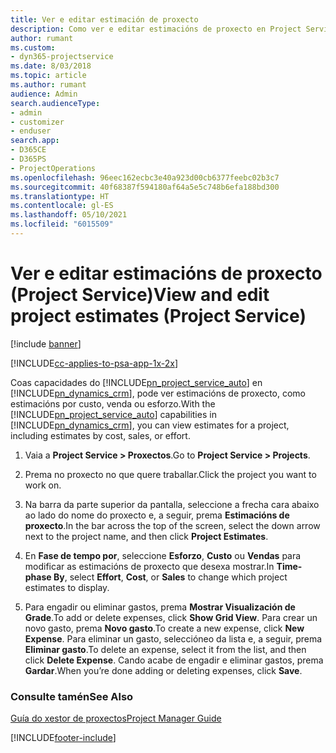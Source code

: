 ```yaml
---
title: Ver e editar estimación de proxecto
description: Como ver e editar estimacións de proxecto en Project Service
author: rumant
ms.custom:
- dyn365-projectservice
ms.date: 8/03/2018
ms.topic: article
ms.author: rumant
audience: Admin
search.audienceType:
- admin
- customizer
- enduser
search.app:
- D365CE
- D365PS
- ProjectOperations
ms.openlocfilehash: 96eec162ecbc3e40a923d00cb6377feebc02b3c7
ms.sourcegitcommit: 40f68387f594180af64a5e5c748b6efa188bd300
ms.translationtype: HT
ms.contentlocale: gl-ES
ms.lasthandoff: 05/10/2021
ms.locfileid: "6015509"
---
```

# <a name="view-and-edit-project-estimates-project-service"></a><span data-ttu-id="77a33-103">Ver e editar estimacións de proxecto (Project Service)</span><span class="sxs-lookup"><span data-stu-id="77a33-103">View and edit project estimates (Project Service)</span></span>

[!include [banner](../includes/psa-now-project-operations.md)]

[!INCLUDE[cc-applies-to-psa-app-1x-2x](../includes/cc-applies-to-psa-app-1x-2x.md)]

<span data-ttu-id="77a33-104">Coas capacidades do [!INCLUDE[pn_project_service_auto](../includes/pn-project-service-auto.md)] en [!INCLUDE[pn_dynamics_crm](../includes/pn-dynamics-crm.md)], pode ver estimacións de proxecto, como estimacións por custo, venda ou esforzo.</span><span class="sxs-lookup"><span data-stu-id="77a33-104">With the [!INCLUDE[pn_project_service_auto](../includes/pn-project-service-auto.md)] capabilities in [!INCLUDE[pn_dynamics_crm](../includes/pn-dynamics-crm.md)], you can view estimates for a project, including estimates by cost, sales, or effort.</span></span>  
  
1.  <span data-ttu-id="77a33-105">Vaia a **Project Service > Proxectos**.</span><span class="sxs-lookup"><span data-stu-id="77a33-105">Go to **Project Service > Projects**.</span></span>  
  
2.  <span data-ttu-id="77a33-106">Prema no proxecto no que quere traballar.</span><span class="sxs-lookup"><span data-stu-id="77a33-106">Click the project you want to work on.</span></span>  
  
3.  <span data-ttu-id="77a33-107">Na barra da parte superior da pantalla, seleccione a frecha cara abaixo ao lado do nome do proxecto e, a seguir, prema **Estimacións de proxecto**.</span><span class="sxs-lookup"><span data-stu-id="77a33-107">In the bar across the top of the screen, select the down arrow next to the project name, and then click **Project Estimates**.</span></span>  
  
4.  <span data-ttu-id="77a33-108">En **Fase de tempo por**, seleccione **Esforzo**, **Custo** ou **Vendas** para modificar as estimacións de proxecto que desexa mostrar.</span><span class="sxs-lookup"><span data-stu-id="77a33-108">In **Time-phase By**, select **Effort**, **Cost**, or **Sales** to change which project estimates to display.</span></span>  
  
5.  <span data-ttu-id="77a33-109">Para engadir ou eliminar gastos, prema **Mostrar Visualización de Grade**.</span><span class="sxs-lookup"><span data-stu-id="77a33-109">To add or delete expenses, click **Show Grid View**.</span></span> <span data-ttu-id="77a33-110">Para crear un novo gasto, prema **Novo gasto**.</span><span class="sxs-lookup"><span data-stu-id="77a33-110">To create a new expense, click **New Expense**.</span></span> <span data-ttu-id="77a33-111">Para eliminar un gasto, seleccióneo da lista e, a seguir, prema **Eliminar gasto**.</span><span class="sxs-lookup"><span data-stu-id="77a33-111">To delete an expense, select it from the list, and then click **Delete Expense**.</span></span> <span data-ttu-id="77a33-112">Cando acabe de engadir e eliminar gastos, prema **Gardar**.</span><span class="sxs-lookup"><span data-stu-id="77a33-112">When you’re done adding or deleting expenses, click **Save**.</span></span>  
  
### <a name="see-also"></a><span data-ttu-id="77a33-113">Consulte tamén</span><span class="sxs-lookup"><span data-stu-id="77a33-113">See Also</span></span>  
 [<span data-ttu-id="77a33-114">Guía do xestor de proxectos</span><span class="sxs-lookup"><span data-stu-id="77a33-114">Project Manager Guide</span></span>](../psa/project-manager-guide.md)


[!INCLUDE[footer-include](../includes/footer-banner.md)]